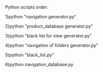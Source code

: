 Python scripts order:

1)python "navigation generator.py"

2)python "product_database generator.py"

3)python "black list for view generator.py"

4)python "navigation of folders generator.py"

5)python "black_list.py"

6)python navigation_database.py